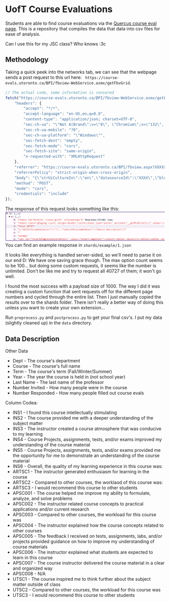 # UofT Course Evaluations

Students are able to find course evaluations via the [Quercus course eval page](https://q.utoronto.ca/courses/48756). This is a repository that compiles the data that data into csv
files for ease of analysis.

Can I use this for my JSC class? Who knows :3c

## Methodology

Taking a quick peek into the networks tab, we can see that the webpage sends a post request to this url here: `
https://course-evals.utoronto.ca/BPI/fbview-WebService.asmx/getFbvGrid`.

```javascript
// The actual code, some information is censored
fetch("https://course-evals.utoronto.ca/BPI/fbview-WebService.asmx/getFbvGrid", {
    "headers": {
        "accept": "*/*",
        "accept-language": "en-US,en;q=0.9",
        "content-type": "application/json; charset=UTF-8",
        "sec-ch-ua": "\"Not A(Brand\";v=\"8\", \"Chromium\";v=\"132\", \"Google Chrome\";v=\"132\"",
        "sec-ch-ua-mobile": "?0",
        "sec-ch-ua-platform": "\"Windows\"",
        "sec-fetch-dest": "empty",
        "sec-fetch-mode": "cors",
        "sec-fetch-site": "same-origin",
        "x-requested-with": "XMLHttpRequest"
    },
    "referrer": "https://course-evals.utoronto.ca/BPI/fbview.aspx?XXXXXXXX",
    "referrerPolicy": "strict-origin-when-cross-origin",
    "body": "{\"strUiCultureIn\":\"en\",\"datasourceId\":\"XXXX\",\"blockId\":\"XXXX\",\"subjectColId\":\"X\",\"subjectValue\":\"XXXX\",\"detailValue\":\"XXXX\",\"gridId\":\"XXXXX\",\"pageActuelle\":X,\"strOrderBy\":[\"col_1\",\"asc\"],\"strFilter\":[\"\",\"\",\"ddlFbvColumnSelectorLvl1\",\"\"],\"sortCallbackFunc\":\"__getFbvGrid\",\"userid\":\"XXXXXX\",\"pageSize\":\"X\"}",
    "method": "POST",
    "mode": "cors",
    "credentials": "include"
});
```

The response of this request looks something like this:
![A screenshot of the request reqpose](images/img.png)
You can find an example response in `shards/example/1.json`

It looks like everything is handled server-sided, so we'll need to parse it on our end D: We have one saving grace though. The max option count seems to be 100... but doing some
custom requests, it seems like the number is unlimited. Don't be like me and try to request all 40727 of them; it won't go well.

I found the most success with a payload size of 1000. The way I did it was creating a custom function that sent requests off for the different page numbers and cycled through the
entire list. Then I just manually copied the results over to the shards folder. There isn't really a better way of doing this unless you want to create your own extension...

Run `preprocess.py` and `postprocess.py` to get your final csv's. I put my data (slightly cleaned up) in the `data` directory.

## Data Description
Other Data
* Dept - The course's department
* Course - The course's full name
* Term - The course's term (Fall/Winter/Summer)
* Year - The year the course is held in (not school year)
* Last Name - The last name of the professor
* Number Invited - How many people were in the course
* Number Responded - How many people filled out course evals

Column Codea:
* INS1 - I found this course intellectually stimulating
* INS2 - The course provided me with a deeper understanding of the subject matter
* INS3 - The instructor created a course atmosphere that was conducive to my learning
* INS4 - Course Projects, assignments, tests, and/or exams improved my understanding of the course material
* INS5 - Course Projects, assignments, tests, and/or exams provided me the opportunity for me to demonstrate an understanding of the course material
* INS6 - Overall, the quality of my learning experience in this course was:
* ARTSC1 - The instructor generated enthusiasm for learning in the course
* ARTSC2 - Compared to other courses, the worklaod of this course was:
* ARTSC3 - I would recommend this course to other students
* APSC001 - The course helped me improve my ability to formulate, analyze, and solve problems
* APSC002 - The instructor related course concepts to practical applications and/or current research
* APSC003 - Compared to other courses, the workload for this course was
* APSC004 - The instructor explained how the course concepts related to other courses
* APSC005 - The feedback I received on tests, assignments, labs, and/or projects provided guidance on how to improve my understanding of course materials
* APSC006 - The instructor explained what students are expected to learn in this course
* APSC007 - The course instructor delivered the course material in a clear and organized way
* APSC008 - N/A
* UTSC1 - The course inspired me to think further about the subject matter outside of class
* UTSC2 - Compared to other courses, the workload for this course was
* UTSC3 - I would recommend this course to other students